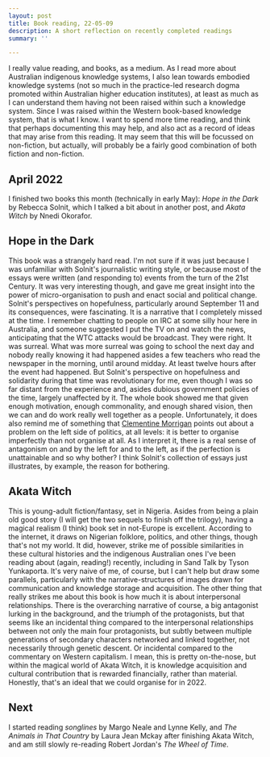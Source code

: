 ```yaml
---
layout: post
title: Book reading, 22-05-09
description: A short reflection on recently completed readings
summary: ''

---
```

I really value reading, and books, as a medium. As I read more about Australian indigenous knowledge systems, I also lean towards embodied knowledge systems (not so much in the practice-led research dogma promoted within Australian higher education institutes), at least as much as I can understand them having not been raised within such a knowledge system. Since I was raised within the Western book-based knowledge system, that is what I know. I want to spend more time reading, and think that perhaps documenting this may help, and also act as a record of ideas that may arise from this reading. It may seem that this will be focussed on non-fiction, but actually, will probably be a fairly good combination of both fiction and non-fiction. 

## April 2022

I finished two books this month (technically in early May): _Hope in the Dark_ by Rebecca Solnit, which I talked a bit about in another post, and _Akata Witch_ by Nnedi Okorafor. 

## Hope in the Dark

This book was a strangely hard read. I'm not sure if it was just because I was unfamiliar with Solnit's journalistic writing style, or because most of the essays were written (and responding to) events from the turn of the 21st Century. It was very interesting though, and gave me great insight into the power of micro-organisation to push and enact social and political change. Solnit's perspectives on hopefulness, particularly around September 11 and its consequences, were fascinating. It is a narrative that I completely missed at the time. I remember chatting to people on IRC at some silly hour here in Australia, and someone suggested I put the TV on and watch the news, anticipating that the WTC attacks would be broadcast. They were right. It was surreal. What was more surreal was going to school the next day and nobody really knowing it had happened asides a few teachers who read the newspaper in the morning, until around midday. At least twelve hours after the event had happened. But Solnit's perspective on hopefulness and solidarity during that time was revolutionary for me, even though I was so far distant from the experience and, asides dubious government policies of the time, largely unaffected by it. The whole book showed me that given enough motivation, enough commonality, and enough shared vision, then we can and do work really well together as a people. Unfortunately, it does also remind me of something that [Clementine Morrigan](https://www.clementinemorrigan.com) points out about a problem on the left side of politics, at all levels: it is better to organise imperfectly than not organise at all. As I interpret it, there is a real sense of antagonism on and by the left for and to the left, as if the perfection is unattainable and so why bother? I think Solnit's collection of essays just illustrates, by example, the reason for bothering. 

## Akata Witch

This is young-adult fiction/fantasy, set in Nigeria. Asides from being a plain old good story (I will get the two sequels to finish off the trilogy), having a magical realism (I think) book set in not-Europe is excellent. According to the internet, it draws on Nigerian folklore, politics, and other things, though that's not my world. It did, however, strike me of possible similarities in these cultural histories and the indigenous Australian ones I've been reading about (again, reading!) recently, including in Sand Talk by Tyson Yunkaporta. It's very naive of me, of course, but I can't help but draw some parallels, particularly with the narrative-structures of images drawn for communication and knowledge storage and acquisition. The other thing that really strikes me about this book is how much it is about interpersonal relationships. There is the overarching narrative of course, a big antagonist lurking in the background, and the triumph of the protagonists, but that seems like an incidental thing compared to the interpersonal relationships between not only the main four protagonists, but subtly between multiple generations of secondary characters networked and linked together, not necessarily through genetic descent. Or incidental compared to the commentary on Western capitalism. I mean, this is pretty on-the-nose, but within the magical world of Akata Witch, it is knowledge acquisition and cultural contribution that is rewarded financially, rather than material. Honestly, that's an ideal that we could organise for in 2022.

## Next

I started reading _songlines_ by Margo Neale and Lynne Kelly, and _The Animals in That Country_ by Laura Jean Mckay after finishing Akata Witch, and am still slowly re-reading Robert Jordan's _The Wheel of Time_. 